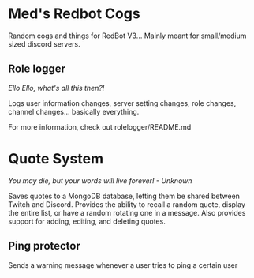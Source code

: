 # Med's Redbot Cogs
Random cogs and things for RedBot V3... Mainly meant for small/medium sized discord servers. 

## Role logger
_Ello Ello, what's all this then?!_

Logs user information changes, server setting changes, role changes, channel changes... basically everything.

For more information, check out rolelogger/README.md

# Quote System
_You may die, but your words will live forever! - Unknown_

Saves quotes to a MongoDB database, letting them be shared between Twitch and Discord.
Provides the ability to recall a random quote, display the entire list, or have a random rotating one in a message.
Also provides support for adding, editing, and deleting quotes.


## Ping protector
Sends a warning message whenever a user tries to ping a certain user

